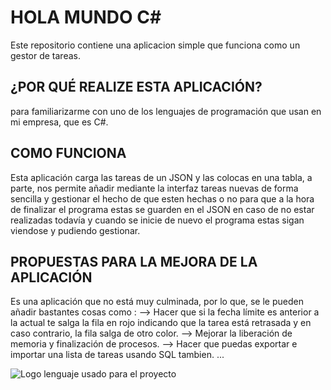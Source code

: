 # HOLA MUNDO C#
Este repositorio contiene una aplicacion simple que funciona como un gestor de tareas.

## ¿POR QUÉ REALIZE ESTA APLICACIÓN?
para familiarizarme con uno de los lenguajes de programación que usan en mi empresa, que es C#. 

## COMO FUNCIONA
Esta aplicación carga las tareas de un JSON y las colocas en una tabla, a parte, nos permite añadir mediante la interfaz tareas nuevas de forma sencilla y gestionar el hecho de que esten hechas o no 
para que a la hora de finalizar el programa estas se guarden en el JSON en caso de no estar realizadas todavía y cuando se inicie de nuevo el programa estas sigan viendose y pudiendo gestionar. 

## PROPUESTAS PARA LA MEJORA DE LA APLICACIÓN
Es una aplicación que no está muy culminada, por lo que, se le pueden añadir bastantes cosas como :
--> Hacer que si la fecha límite es anterior a la actual te salga la fila en rojo indicando que la tarea está retrasada y en caso contrario, la fila salga de otro color.
--> Mejorar la liberación de memoria y finalización de procesos.
--> Hacer que puedas exportar e importar una lista de tareas usando SQL tambien.
...

![Logo lenguaje usado para el proyecto](https://images.icon-icons.com/2415/PNG/512/csharp_original_logo_icon_146578.png)
